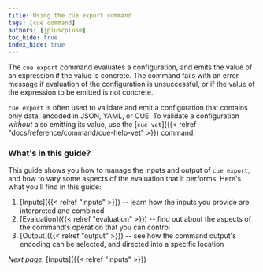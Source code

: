 ```yaml
---
title: Using the cue export command
tags: [cue command]
authors: [jpluscplusm]
toc_hide: true
index_hide: true
---
```


The `cue export` command evaluates a configuration, and emits the value of an
expression if the value is concrete.
The command fails with an error message
if evaluation of the configuration is unsuccessful,
or if the value of the expression to be emitted is not concrete.

`cue export` is often used to validate and emit a configuration that contains
only data, encoded in JSON, YAML, or CUE. To validate a configuration *without*
also emitting its value, use the
[`cue vet`]({{< relref "docs/reference/command/cue-help-vet" >}})
command.

### What's in this guide?

This guide shows you how to manage the inputs and output of `cue export`,
and how to vary some aspects of the evaluation that it performs.
Here's what you'll find in this guide:

1. [Inputs]({{< relref "inputs" >}}) --
   learn how the inputs you provide are interpreted and combined
1. [Evaluation]({{< relref "evaluation" >}}) --
   find out about the aspects of the command's operation that you can control
1. [Output]({{< relref "output" >}}) --
   see how the command output's encoding can be selected, and directed into a
   specific location

*Next page:* [Inputs]({{< relref "inputs" >}})

<!--

### The Basics

By default, the `cue export` command:

- evaluates the configuration in the single package found in the current directory
- emits the value of the top-level of the configuration evaluated
- encodes the value as JSON and prints it to the command's standard output stream:

{{{with code "en" "export defaults"}}}
#location left right
exec cue export
cmp stdout out
-- data.cue --
package a

Aa: 1
Ba: 2.2
Ca: 3*Aa + Ba
-- out --
{
    "Aa": 1,
    "Ba": 2.2,
    "Ca": 5.2
}
{{{end}}}

You can override these defaults:
- the configuration to be evaluated can be specified using positional parameters
- the expression to be emitted can be specified with the `--expression`/`-e` flag
- the encoding can be specified with the `--out` flag
- a file that should receive the data can be specified with the `--outfile`/`-o` flag:

{{{with code "en" "export override defaults"}}}
#location left left right
exec cue export --expression data --out yaml .:c
cmp stdout out
-- package-b.cue --
package b

data: {
	Ab: 1
	Bb: 2.2
	Cb: 3*Ab + Bb
}
-- package-c.cue --
package c

data: {
	Ac: "some string"
	Bc: 42
	Cc: true
}
-- out --
Ac: some string
Bc: 42
Cc: true
{{{end}}}
-->
